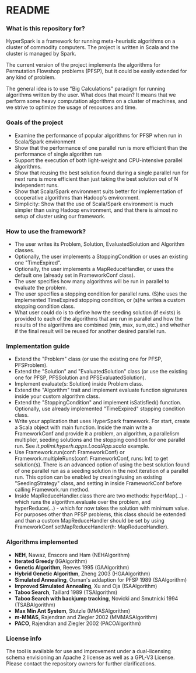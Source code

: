# README #
### What is this repository for? ###

HyperSpark is a framework for running meta-heuristic algorithms on a cluster of commodity computers. The project is written in Scala and the cluster is managed by Spark. 

The current version of the project implements the algorithms for Permutation Flowshop problems (PFSP), but it could be easily extended for any kind of problem. 

The general idea is to use "Big Calculations" paradigm for running algorithms written by the user. What does that mean? It means that we perform some heavy computation algorithms on a cluster of machines, and we strive to optimize the usage of resources and time.

### Goals of the project ###

- Examine the performance of popular algorithms for PFSP when run in Scala/Spark environment
- Show that the performance of one parallel run is more efficient than the performance of single algorithm run
- Support the execution of both light-weight and CPU-intensive parallel algorithms.
- Show that reusing the best solution found during a single parallel run for next runs is more efficient than just taking the best solution out of N independent runs.
- Show that Scala/Spark environment suits better for implementation of cooperative algorithms than Hadoop's environment.
- Simplicity: Show that the use of Scala/Spark environment is much simpler than using Hadoop environment, and that there is almost no setup of cluster using our framework.

### How to use the framework? ###

- The user writes its Problem, Solution, EvaluatedSolution and Algorithm classes. 
- Optionally, the user implements a StoppingCondition or uses an existing one "TimeExpired".
- Optionally, the user implements a MapReduceHandler, or uses the default one (already set in FrameworkConf class).
- The user specifies how many algorithms will be run in parallel to evaluate the problem. 
- The user specifies a stopping condition for parallel runs. (S)he uses the implemented TimeExpired stopping condition, or (s)he writes a custom stopping condition class.
- What user could do is to define how the seeding solution (if exists) is provided to each of the algorithms that are run in parallel and how the results of the algorithms are combined (min, max, sum,etc.) and whether if the final result will be reused for another desired parallel run.

### Implementation guide ###

- Extend the "Problem" class (or use the existing one for PFSP, PFSProblem). 
- Extend the "Solution" and "EvaluatedSolution" class (or use the existing one for PFSP, PFSSolution and PFSEvaluatedSolution).
- Implement evaluate(s: Solution) inside Problem class.
- Extend the "Algorithm" trait and implement evaluate function signatures inside your custom algorithm class.
- Extend the "StoppingCondition" and implement isSatisfied() function. Optionally, use already implemented "TimeExpired" stopping condition class.
- Write your application that uses HyperSpark framework. For start, create a Scala object with main function. Inside the main write a FrameworkConf and provide it a problem, an algorithm, a parallelism multiplier, seeding solutions and the stopping condition for one parallel run. See *it.polimi.hyperh.apps.LocalApp.scala* example.
- Use Framework.run(conf: FrameworkConf) or Framework.multipleRuns(conf: FrameworkConf, runs: Int) to get solution(s). There is an advanced option of using the best solution found of one parallel run as a seeding solution in the next iteration of a parallel run. This option can be enabled by creating/using an existing "SeedingStrategy" class, and setting in inside FrameworkConf before calling Framework.run method.
- Inside MapReduceHandler.class there are two methods: hyperMap(...) - which runs the algorithm.evaluate over the problem, and hyperReduce(...) - which for now takes the solution with minimum value. For purposes other than PFSP problems, this class should be extended and than a custom MapReduceHandler should be set by using FrameworkConf.setMapReduceHandler(h: MapReduceHandler).

### Algorithms implemented ###

- **NEH**, Nawaz, Enscore and Ham (NEHAlgorithm)
- **Iterated Greedy** (IGAlgorithm)
- **Genetic Algorithm**, Reeves 1995 (GAAlgorithm)
- **Hybrid Genetic Algorithm**, Zheng 2003 (HGAAlgorithm)
- **Simulated Annealing**, Osman's addaption for PFSP 1989 (SAAlgorithm)
- **Improved Simulated Annealing**, Xu and Oja (ISAAlgorithm)
- **Taboo Search**, Taillard 1989 (TSAlgorithm)
- **Taboo Search with backjump tracking**, Novicki and Smutnicki 1994 (TSABAlgorithm)
- **Max Min Ant System**, Stutzle (MMASAlgorithm)
- **m-MMAS**, Rajendran and Ziegler 2002 (MMMASAlgorithm)
- **PACO**, Rajendran and Ziegler 2002 (PACOAlgorithm)

### License info ###

The tool is available for use and improvement under a dual-licensing schema envisioning an Apache 2 license as well as a GPL-V3 License. Please contact the repository owners for further clarifications.
